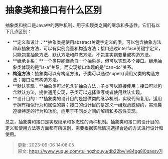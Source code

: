 # 抽象类和接口有什么区别

抽象类和接口是Java中的两种机制，用于实现类之间的继承和多态性。它们有以下几点区别：

+ **定义和设计：**抽象类是使用abstract关键字定义的类，可以包含抽象方法和非抽象方法，可以有实例变量和构造方法；接口通过interface关键字定义，只能包含抽象方法、默认方法和静态方法，不包含实例变量或构造方法。
+ **继承关系：**一个类只能继承自一个抽象类，但可以实现多个接口。继承抽象类体现的是"is-a"关系，而实现接口体现的是"can-do"关系。
+ **构造方法**：抽象类可以有构造方法，子类可以通过super()调用父类的构造方法；接口没有构造方法。
+ **默认实现：**抽象类可以包含非抽象方法，子类可以直接使用；接口可以包含默认方法，提供通用实现，子类可以选择重写或者使用默认实现。
+ **设计目的：**抽象类的设计目的是提供类的继承机制，实现代码复用，适用于拥有相似行为和属性的类；接口的设计目的是定义一组规范或契约，实现类遵循特定的行为和功能，适用于不同类之间的解耦和多态性实现。

总之，抽象类和接口是实现继承和多态性的两种机制。抽象类和接口的设计目的、定义和使用方法等方面都有所区别，需要根据实际情况选择合适的方式进行设计和使用。



> 更新: 2023-09-06 14:08:05  
> 原文: <https://www.yuque.com/tulingzhouyu/db22bv/iv84gg8i0qassv7l>